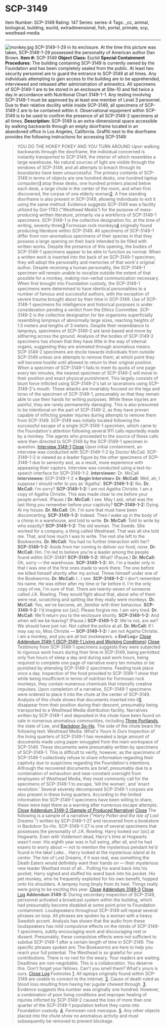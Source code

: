 # SCP-3149
Item Number: SCP-3149
Rating: 147
Series: series-4
Tags: _cc, animal, biological, building, euclid, extradimensional, fish, portal, primate, scp, westhead-media

---

![monkey.jpg](https://scp-wiki.wdfiles.com/local--files/scp-3149/monkey.jpg)
SCP-3149-1-29 in its enclosure. At the time this picture was taken, SCP-3149-1-29 possessed the personality of American author Dan Brown.
**Item #:** SCP-3149
**Object Class:** Euclid
**Special Containment Procedures:** The building containing SCP-3149 is currently owned by the Foundation and has been completely sealed from the public. At least two security personnel are to guard the entrance to SCP-3149 at all times. Any individuals attempting to gain access to the building are to be apprehended, interviewed and released after administration of amnestics.
All specimens of SCP-3149-1 are to be stored in an enclosure at Site-10 and fed twice a day in accordance with Nutritional Chart 3149-1-1. Any testing involving SCP-3149-1 must be approved by at least one member of Level 3 personnel.
Due to their relative docility while inside SCP-3149, all specimens of SCP-3149-2 are to be contained within it. Observational equipment within SCP-3149 is to be used to confirm the presence of all SCP-3149-2 specimens at all times.
**Description:** SCP-3149 is an extra-dimensional space accessible by walking backwards through an empty doorframe located in an abandoned office in Los Angeles, California. Graffiti next to the doorframe provides the following instructions for accessing SCP-3149:
> YOU DO THE HOKEY POKEY AND YOU TURN AROUND
Upon walking backwards through the doorframe, the individual concerned is instantly transported to SCP-3149, the interior of which resembles a large warehouse. No natural sources of light are visible through the windows of SCP-3149, and all attempts to breach through its boundaries have been unsuccessful. The primary contents of SCP-3149 in terms of objects are one hundred desks, one hundred laptop computers[1](javascript:;) atop these desks, one hundred printers placed below each desk, a large chute in the center of the room, and when first discovered, the corpse of one elderly woman[2](javascript:;). A free standing doorframe is also present in SCP-3149, allowing individuals to exit it using the same method.
Evidence suggests SCP-3149 was a facility utilized by GoI-1783 ("Westhead Media") for the purpose of mass-producing written literature, primarily via a workforce of SCP-3149-1 specimens.
SCP-3149-1 is the collective designation for, at the time of writing, seventy-three[3](javascript:;) Formosan rock monkeys[4](javascript:;) originally found producing literature within SCP-3149. All specimens of SCP-3149-1 differ from non-anomalous specimens of their species in that they possess a large opening on their back intended to be filled with written works. Despite the presence of this opening, the bodies of SCP-3149-1 specimens appear to be able to function as normal.
When a written work is inserted into the back of an SCP-3149-1 specimen, they will adopt the personality and memories of that work's original author. Despite receiving a human personality, the SCP-3149-1 specimen will remain unable to vocalize outside the extent of that possible for a monkey, making non-verbal communication necessary. When first brought into Foundation custody, the SCP-3149-1 specimens were determined to have identical personalities to a number of famous and successful authors, with the exception of severe trauma brought about by their time in SCP-3149.
Use of SCP-3149-1 specimens for intelligence and historical purposes is under consideration pending a verdict from the Ethics Committee.
SCP-3149-2 is the collective designation for ten organisms superficially resembling lampreys of abnormally large sizes, reaching heights of 1.5 meters and lengths of 3 meters. Despite their resemblance to lampreys, specimens of SCP-3149-2 are land-based and move by slithering across the ground. Analysis of the bodies of SCP-3149-2 specimens has shown that they have little in the way of internal organs, suggesting they are animated through anomalous means. SCP-3149-2 specimens are docile towards individuals from outside SCP-3149 unless one attempts to remove them, at which point they will become hostile until allowed to return to their original position.
When a specimen of SCP-3149-1 fails to meet its quota of one page every ten minutes, the nearest specimen of SCP-3149-2 will move to their position and exact physical punishment. This largely consists of blunt force inflicted using SCP-3149-2's tail or lacerations using SCP-3149-2's mouth. These attacks are invariably focused on the legs and torso of the specimen of SCP-3149-1, presumably so that they remain able to use their hands for writing purposes. While these injuries are painful, they are rarely permanently damaging. This is also presumed to be intentional on the part of SCP-3149-2, as they have proven capable of inflicting greater injuries during attempts to remove them from SCP-3149.
SCP-3149 was initially located following the successful escape of a single SCP-3149-1 specimen, which came to the Foundation's attention following several 911 calls reportedly made by a monkey. The agents who proceeded to the source of these calls were then directed to SCP-3149 by the SCP-3149-1 specimen in question.
[Interview 3149-1](javascript:;)
[Close](javascript:;)
Upon initial containment, an interview was conducted with SCP-3149-1-2 by Doctor McCall. SCP-3149-1-2 is viewed as a leader figure by the other specimens of SCP-3149-1 due to seniority and, as a result, more experience with appeasing their captors. Interview was conducted using a text-to-speech interface for SCP-3149-1-2.
**Interviewer:** Dr. McCall  
**Interviewee:** SCP-3149-1-2
> **< Begin Interview>**
> **Dr. McCall:** Well, ah, I suppose I should refer to you as 'Agatha'.
> **SCP-3149-1-2:** No.
> **Dr. McCall:** I'm sorry?
> **SCP-3149-1-2:** I am not Agatha Christie. I am a copy of Agatha Christie. This was made clear to me before your people arrived.
> (Pause.)
> **Dr. McCall:** I see. May I ask, what was the last thing you remember before your captivity?
> **SCP-3149-1-2:** Dying. At my house.
> **Dr. McCall:** Oh. I'm sure that must have been disconcerting.
> **SCP-3149-1-2:** Indeed. Then I wake up in the body of a chimp in a warehouse, and told to write.
> **Dr. McCall:** Told to write by who exactly?
> **SCP-3149-1-2:** The old woman. The Swede. She worked for a company, a thing called Westhead. That was all she told me. That, and how much I was to write. The rest she left to the Bookworms.
> **Dr. McCall:** You had no further interaction with her?
> **SCP-3149-1-2:** Aside from her coming to deliver our food, none.
> **Dr. McCall:** Hm. I'm led to believe you're a leader among the people found within SCP-3149?
> **SCP-3149-1-2:** What?
> (Pause.)
> **Dr. McCall:** Oh, sorry — the warehouse.
> **SCP-3149-1-2:** Ah. I'm a leader only in that I was one of the first ones made to work there. The one before me killed himself shortly after my arrival. Threw himself under one of the Bookworms.
> **Dr. McCall:** I…I see.
> **SCP-3149-1-2:** I don't remember his name. He was either after my time or far before it. I'm the only copy of me, I'm sure of that. There are twenty-seven of someone called J.K. Rowling. They would fight about that, about who of them were real, scratching and spitting like they really were monkeys.
> **Dr. McCall:** Yes, we've become, ah, _familiar_ with their behaviour.
> **SCP-3149-1-2:** I'd imagine soi [sic]. Please forgive me. I am very tired.
> **Dr. McCall:** We'll return you to the enclosure shortly.
> **SCP-3149-1-2:** And when will we be leaving?
> (Pause.)
> **SCP-3149-1-2:** We're not, are we? We should have just run. Not called the police at all.
> **Dr. McCall:** If I may say so, Miss Christie —
> **SCP-3149-1-2:** I am not Agatha Christie. I am a monkey, and you are all but zookeepers.
> **< End Log>**
[Close](javascript:;)
[Addendum 3149-1 (SCP-3149-1 Living and Working Conditions)](javascript:;)
[Close](javascript:;)
Testimony from SCP-3149-1 specimens suggests they were subjected to rigorous work hours during their time in SCP-3149, being permitted only five hours of sleep a day and during said work hours, being required to complete one page of narrative every ten minutes or be punished by attending SCP-3149-2 specimens. Feeding took place once a day. Inspection of the food provided to SCP-3149-1 show that while being insufficient in terms of nutrition for Formosan rock monkeys, they contain numerous chemicals that intensify creative impulses.
Upon completion of a narrative, SCP-3149-1 specimens were ordered to place it into the chute at the center of SCP-3149. Analysis of this chute shows that documents inserted into it[5](javascript:;) disappear from their position during their descent, presumably being transported to a Westhead Media distribution facility. Narratives written by SCP-3149-1 and deposited in the chute have been found on sale in numerous anomalous communities, including [Three Portlands](http://www.scp-wiki.net/three-portlands-hub), the state of Lee, and [Backdoor So-Ho](http://www.scp-wiki.net/letters-to-a-prophet). The side of the chute bears the following text:
> Westhead Media: _What's Yours Is Ours_
Inspection of the living quarters of SCP-3149-1 has revealed a large amount of documents made using paper smuggled from the main workspace of SCP-3149. These documents were presumably written by specimens of SCP-3149-1. This is difficult to verify, however, as the specimens of SCP-3149-1 collectively refuse to share information regarding their captivity due to suspicions regarding the Foundation's intentions. Although the recovered documents are brief, presumably due to a combination of exhaustion and near-constant oversight from employees of Westhead Media, they most commonly call for the specimens of SCP-3149-1 to escape, 'kill the woman', and 'enact revolution.'
Several severely decomposed SCP-3149-1 corpses are also present in these living quarters. According to the limited information the SCP-3149-1 specimens have been willing to share, these were kept there as a warning after numerous escape attempts.
[Close](javascript:;)
[Addendum 3149-2 (Sample of Produced Narrative)](javascript:;)
[Close](javascript:;)
The following is a sample of a narrative ("_Harry Potter and the Isle of Lost Dreams_ ") written by SCP-3149-1-27 and recovered from a bookstore in Backdoor So-Ho. SCP-3149-1-27 is one of several specimens that possesses the personality of J.K. Rowling.
> Harry looked our [sic] at Hogwarts.
> Even with Voldemort dead, Harry's time at Hogwarts wasn't over. His eighth year was in full swing, after all, and he had exams to worry about — not to mention the mysterious pendant he'd found in the lake!
> _Lake…_ Harry looked at the mysterious island at its center. The Isle of Lost Dreams, if it was real, was something the Death Eaters would definitely want their hands on — their mysterious new leader Wasthad most of all…
> Putting his wand back into his pocket, Harry sighed and stuffed his wand back into his pocket. His pet monkey, who he frequently exploited for his own benefit, hopped onto his shoulders. A lamprey hung limply from its heel. Things really were going to be exciting this year.
[Close](javascript:;)
[Addendum 3149-3](javascript:;)
[Close Log](javascript:;)
**Addendum 3149-3:** During secondary inspection of SCP-3149, personnel activated a broadcast system within the building, which had presumably become disabled at some point prior to Foundation containment. Loudspeakers throughout SCP-3149 will repeat several phrases on loop. All phrases are spoken by a woman with a heavy Swedish accent. Analysis has shown that the audio from these loudspeakers has mild compulsive effects on the minds of SCP-3149-1 specimens, subtly encouraging work and discouraging rest or dissent. Presumably, these compulsive effects were not sufficient to subdue SCP-3149-1 after a certain length of time in SCP-3149. The specific phrases spoken are:
> The Bookworms are here to help you reach your full potential.
> The Westhead is so grateful for your contributions.
> There is no rest for the weary. Your readers are waiting.
> Deadlines are non-negotiable.
> This is a collaboration.
> You deserve this.
> Don't forget your fellows. Can't you smell them?
> What's yours is ours.
[Close Log](javascript:;)
Footnotes
[1](javascript:;). All laptops originally found within SCP-3149 are unable to connect to the internet.
[2](javascript:;). Cause of death ruled as blood loss resulting from having her jugular chewed through.
[3](javascript:;). Evidence suggests this number was originally one hundred. However, a combination of poor living conditions and improper healing of injuries inflicted by SCP-3149-2 caused the loss of more than one quarter of the SCP-3149-1 population before they came into Foundation custody.
[4](javascript:;). _Formosan rock macaque_.
[5](javascript:;). Any other objects placed into the chute show no anomalous activity and must subsequently be removed to prevent blockage.